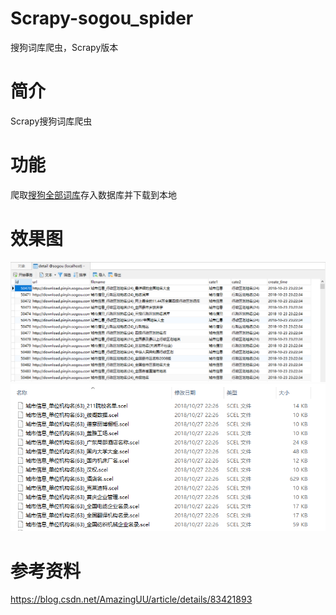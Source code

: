 # Scrapy-sogou_spider
搜狗词库爬虫，Scrapy版本

# 简介
Scrapy搜狗词库爬虫

# 功能
爬取[搜狗全部词库][1]存入数据库并下载到本地

# 效果图
![数据库][2]
![下载文件][3]

# 参考资料
https://blog.csdn.net/AmazingUU/article/details/83421893

  [1]: https://pinyin.sogou.com/dict/cate/index/167
  [2]: https://github.com/AmazingUU/Scrapy-sogou_spider/blob/master/imgs/%E6%95%B0%E6%8D%AE%E5%BA%93%E6%95%88%E6%9E%9C%E5%9B%BE.png
  [3]: https://github.com/AmazingUU/Scrapy-sogou_spider/blob/master/imgs/%E4%B8%8B%E8%BD%BD%E6%96%87%E4%BB%B6%E6%95%88%E6%9E%9C%E5%9B%BE.png